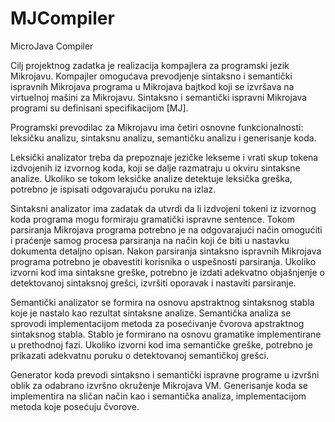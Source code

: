 # MJCompiler
MicroJava Compiler

Cilj projektnog zadatka je realizacija kompajlera za programski jezik Mikrojavu. Kompajler omogućava prevodjenje sintaksno i semantički ispravnih Mikrojava programa u Mikrojava bajtkod koji se izvršava na virtuelnoj mašini za Mikrojavu. Sintaksno i semantički ispravni Mikrojava programi su definisani specifikacijom [MJ].

Programski prevodilac za Mikrojavu ima četiri osnovne funkcionalnosti: leksičku analizu, sintaksnu analizu, semantičku analizu i generisanje koda.

Leksički analizator treba da prepoznaje jezičke lekseme i vrati skup tokena izdvojenih iz izvornog koda, koji se dalje razmatraju u okviru sintaksne analize. Ukoliko se tokom leksičke analize detektuje leksička greška, potrebno je ispisati odgovarajuću poruku na izlaz.

Sintaksni analizator ima zadatak da utvrdi da li izdvojeni tokeni iz izvornog koda programa mogu formiraju gramatički ispravne sentence. Tokom parsiranja Mikrojava programa potrebno je na odgovarajući način omogućiti i praćenje samog procesa parsiranja na način koji će biti u nastavku dokumenta detaljno opisan. Nakon parsiranja sintaksno ispravnih Mikrojava programa potrebno je obavestiti korisnika o uspešnosti parsiranja. Ukoliko izvorni kod ima sintaksne greške, potrebno je izdati adekvatno objašnjenje o detektovanoj sintaksnoj grešci, izvršiti oporavak i nastaviti parsiranje.

Semantički analizator se formira na osnovu apstraktnog sintaksnog stabla koje je nastalo kao rezultat sintaksne analize. Semantička analiza se sprovodi implementacijom metoda za posećivanje čvorova apstraktnog sintaksnog stabla. Stablo je formirano na osnovu gramatike implementirane u prethodnoj fazi. Ukoliko izvorni kod ima semantičke greške, potrebno je prikazati adekvatnu poruku o detektovanoj semantičkoj grešci.

Generator koda prevodi sintaksno i semantički ispravne programe u izvršni oblik za odabrano izvršno okruženje Mikrojava VM. Generisanje koda se implementira na sličan način kao i semantička analiza, implementacijom metoda koje posećuju čvorove.
